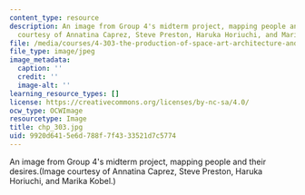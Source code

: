 ```yaml
---
content_type: resource
description: An image from Group 4's midterm project, mapping people and their desires.(Image
  courtesy of Annatina Caprez, Steve Preston, Haruka Horiuchi, and Marika Kobel.)
file: /media/courses/4-303-the-production-of-space-art-architecture-and-urbanism-in-dialogue-fall-2006/9920d6415e6d788f7f4333521d7c5774_chp_303.jpg
file_type: image/jpeg
image_metadata:
  caption: ''
  credit: ''
  image-alt: ''
learning_resource_types: []
license: https://creativecommons.org/licenses/by-nc-sa/4.0/
ocw_type: OCWImage
resourcetype: Image
title: chp_303.jpg
uid: 9920d641-5e6d-788f-7f43-33521d7c5774
---
```

An image from Group 4's midterm project, mapping people and their desires.(Image courtesy of Annatina Caprez, Steve Preston, Haruka Horiuchi, and Marika Kobel.)